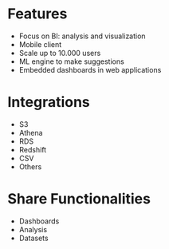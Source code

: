 # Features
- Focus on BI: analysis and visualization
- Mobile client
- Scale up to 10.000 users
- ML engine to make suggestions
- Embedded dashboards in web applications

# Integrations
- S3
- Athena
- RDS
- Redshift
- CSV
- Others

# Share Functionalities
- Dashboards
- Analysis
- Datasets